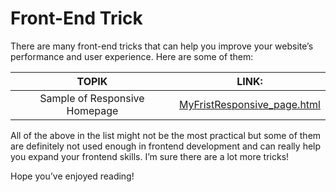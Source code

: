 # Front-End Trick


There are many front-end tricks that can help you improve your website’s performance and user experience. Here are some of them:

|   TOPIK  |     LINK:  |
| :--------------:| :----------: |
|Sample of Responsive Homepage|[MyFristResponsive_page.html]("https://github.com/BekCodingAddict/Front-End_Tricks/tree/main/Sample%20Responsive%20Homepage")|


All of the above in the list might not be the most practical but some of them are definitely not used enough in frontend development and can really help you expand your frontend skills. I’m sure there are a lot more tricks!

Hope you’ve enjoyed reading!

